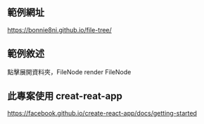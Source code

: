 ## 範例網址

https://bonnie8ni.github.io/file-tree/

## 範例敘述

點擊展開資料夾，FileNode render FileNode

## 此專案使用 creat-reat-app

https://facebook.github.io/create-react-app/docs/getting-started

